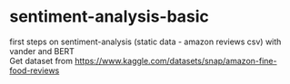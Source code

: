 # sentiment-analysis-basic
first steps on sentiment-analysis (static data - amazon reviews csv) with vander and BERT<br>
Get dataset from https://www.kaggle.com/datasets/snap/amazon-fine-food-reviews
